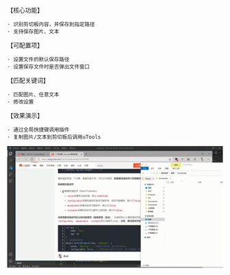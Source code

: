 
  【核心功能】

    · 识别剪切板内容，并保存到指定路径
    · 支持保存图片、文本

  【可配置项】

    · 设置文件的默认保存路径
    · 设置保存文件时是否弹出文件窗口

  【匹配关键词】

    · 匹配图片、任意文本
    · 修改设置

  【效果演示】

    · 通过全局快捷键调用插件
    · 复制图片/文本到剪切板后调用uTools

![](./image/sample.gif)